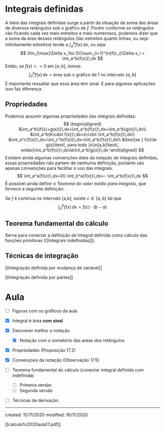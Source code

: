 # Integrais definidas
A ideia das integrais definidas surge a partir da situação da soma das áreas de diversos retângulos sob o gráfico de $f$. Porém conforme os retângulos vão ficando cada vez mais estreitos e mais numerosos, podemos dizer que a soma da área desses retângulos (tão estreitos quanto linhas, ou seja: infinitamente estreitos) tende a $\displaystyle\int_a^b{f(x)}\,dx$, ou seja:
$$
\lim_{\max{\Delta x_i\to 0}}\sum_{i=1}^{n}f(c_i)\Delta x_i = \int_a^b{f(x)}\,dx
$$
Então, se $f(x)>=0$ em $[a,b]$, temos:
$$
\int_a^b{f(x)}\,dx=\text{área sob o gráfico de f no intervalo } [a,b]
$$
É importante ressaltar que essa área tem sinal. E para algumas aplicações isso faz diferença.

## Propriedades
Podemos assumir algumas propriedades das integrais definidas:
$$
\begin{aligned}
&\int_a^b{(f(x)+g(x))}\,dx=\int_a^b{f(x)}\,dx+\int_a^b{g(x)}\,dx\\
&\int_a^b{k\cdot f(x)}\,dx=k\cdot \int_a^b{f(x)}\,dx\\
&\int_a^c{f(x)}\,dx+\int_c^b{f(x)}\,dx=\int_a^b{f(x)}\,dx\\
&\text{se } f(x)\le g(x)\text{, para todo }x\in[a,b]\text{, então}\int_a^b{f(x)}\,dx\le\int_a^b{g(x)}\,dx
\end{aligned}
$$
Existem ainda algumas convenções úteis da notação de integrais definidas, essas propriedades não partem de nenhuma definição, portanto são apenas convenções para facilitar o uso das integrais.
$$
\int_a^a{f(x)}\,dx=0\\
\int_b^a{f(x)}\,dx=- \int_a^b{f(x)}\,dx
$$
É possível ainda definir o *Teorema do valor médio para integrais*, que fornece a seguinte definição:

Se $f$ é contínua no intervalo [a,b], existe $c\in[a,b]$ tal que
$$
\int_a^b{f(x)}\,dx=f(c)\cdot(b-a)
$$


## Teorema fundamental do cálculo
Serve para conectar a definição de integral definida como cálculo das funções primitivas ([[Integrais indefinidas]]).

## Técnicas de integração 
[[Integração definida por mudança de variável]]

[[Integração definida por partes]]

# Aula
- [ ] Figuras com os gráficos da aula
- [X] Integral é área **com sinal**
- [X] Descrever melhor a notação
	- [X] Notação com o somatório das areas dos retângulos
- [X] Propriedades (Proposição 17.2)
- [X] Convenções da notação (Observação 17.5)
- [ ] Teorema fundamental do cálculo (conectar integral definida com indefinida)
	- [ ] Primeira versão 
	- [ ] Segunda versão
- [ ] Técnicas de derivação
		

---

created: 15/11/2020
modified: 16/11/2020

[[calculo1v2020aula17.pdf]]
